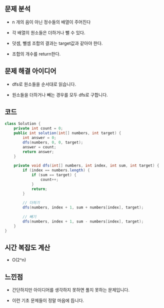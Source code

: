 ## 문제 분석

- n 개의 음이 아닌 정수들의 배열이 주어진다

- 각 배열의 원소들은 더하거나 뺄 수 있다.

- 덧셈, 뺄셈 조합의 결과는 target값과 같아야 한다.

- 조합의 개수를 return한다.

## 문제 해결 아이디어

- dfs로 원소들을 순서대로 읽습니다.

- 원소들을 더하거나 빼는 경우를 모두 dfs로 구합니다.

## 코드

```java
class Solution {
    private int count = 0;
    public int solution(int[] numbers, int target) {
        int answer = 0;
        dfs(numbers, 0, 0, target);
        answer = count;
        return answer;
    }
    
    private void dfs(int[] numbers, int index, int sum, int target) {
        if (index == numbers.length) {
            if (sum == target) {
                count++;
            }
            return;
        }
        
        // 더하기
        dfs(numbers, index + 1, sum + numbers[index], target);
        
        // 빼기
        dfs(numbers, index + 1, sum - numbers[index], target);
    }
}
```

## 시간 복잡도 계산

- O(2^n)

## 느낀점

- 간단하지만 아이디어를 생각하지 못하면 풀지 못하는 문제입니다.

- 이런 기초 문제들이 정말 마음에 듭니다.